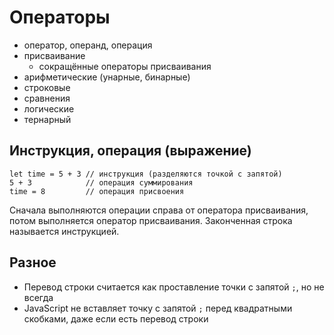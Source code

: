 # Операторы

- оператор, операнд, операция
- присваивание
    - сокращённые операторы присваивания
- арифметические (унарные, бинарные)
- строковые
- сравнения
- логические
- тернарный

## Инструкция, операция (выражение)

    let time = 5 + 3 // инструкция (разделяются точкой с запятой)
    5 + 3            // операция суммирования
    time = 8         // операция присвоения

Сначала выполняются операции справа от оператора присваивания, потом выполняется оператор присваивания. Законченная строка называется инструкцией.

## Разное
- Перевод строки считается как проставление точки с запятой `;`, но не всегда
- JavaScript не вставляет точку с запятой `;` перед квадратными скобками, даже если есть перевод строки

